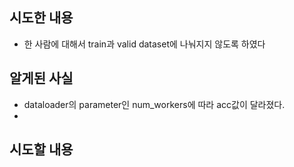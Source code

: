 ## 시도한 내용
- 한 사람에 대해서 train과 valid dataset에 나눠지지 않도록 하였다

## 알게된 사실
- dataloader의 parameter인 num_workers에 따라 acc값이 달라졌다.
- 
## 시도할 내용
